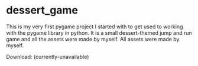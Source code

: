 # dessert_game

This is my very first pygame project I started with to get used to working with the pygame library in python.
It is a small dessert-themed jump and run game and all the assets were made by myself.
All assets were made by myself.

Download: (currently-unavailable)
